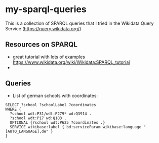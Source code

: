 # my-sparql-queries
This is a collection of SPARQL queries that I tried in the Wikidata Query Service (https://query.wikidata.org/)

## Resources on SPARQL
- great tutorial with lots of examples https://www.wikidata.org/wiki/Wikidata:SPARQL_tutorial
- 


## Queries

- List of german schools with coordinates:
```SPARQL
SELECT ?school ?schoolLabel ?coordinates
WHERE {
  ?school wdt:P31/wdt:P279* wd:Q3914 .
  ?school wdt:P17 wd:Q183 .
  OPTIONAL {?school wdt:P625 ?coordinates .}
  SERVICE wikibase:label { bd:serviceParam wikibase:language "[AUTO_LANGUAGE],de" }
}
```
